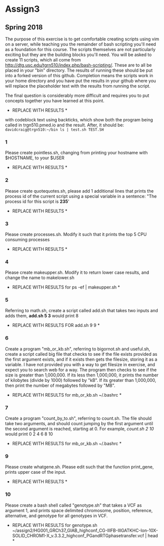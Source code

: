 # Assign3
## Spring 2018

The purpose of this exercise is to get comfortable creating scripts using vim on a server, while teaching you the remainder of bash scripting you'll need as a foundation for this course. The scripts themselves are not particularly exciting but they are the building blocks you'll need.  You will be asked to create 11 scripts, which all come from http://dtg.usc.edu/tgrn510/index.php/bash-scripting/.  These are to all be placed in your "bin" directory. The results of running these should be put into a forked version of this github.  Completion means the scripts work in your home directory and you have put the results in your github where you will replace the placeholder text with the results from running the script.

The final question is considerably more difficult and requires you to put concepts together you have learned at this point.

* REPLACE WITH RESULTS *

with codeblock text using backticks, which show both the program being called in trgn510.pmed.io and the result.  After, it should be:
`
davidcraig@trgn510:~/bin ls | test.sh
TEST.SH
`

### 1
Please create pointless.sh, changing from printing your hostname with $HOSTNAME, to your $USER

* REPLACE WITH RESULTS *

### 2
Please create quotequotes.sh, please add 1 additional lines that prints the process id of the current script using a special variable in a sentence: "The process id for this script is **235**'
* REPLACE WITH RESULTS *

### 3
Please create processes.sh.  Modify it such that it prints the top 5 CPU consuming processes

* REPLACE WITH RESULTS *

### 4
Please create makeupper.sh.  Modify it to return lower case results, and change the name to makelower.sh

* REPLACE WITH RESULTS for ps -ef | makeupper.sh *

### 5
Referring to math.sh, create a script called add.sh that takes two inputs and adds them, **add.sh 5 3** would print 8
* REPLACE WITH RESULTS FOR add.sh 9 9 *

### 6
Create a program "mb_or_kb.sh", referring to bigornot.sh and useful.sh, create a script called big file that checks to see if the file exists provided as the first argument exists, and if it exists then gets the filesize, storing it as a variable. I have not provided you with a way to get filesize in exercise, and expect you to search web for a way.  The program then checks to see if the size is greater than 1,000,000.  If its less then 1,000,000, it prints the number of kilobytes (divide by 1000) followed by "kB".  If its greater than 1,000,000, then print the number of megabytes followed by "MB".

* REPLACE WITH RESULTS for mb_or_kb.sh ~/.bashrc *

### 7
Create a program "count_by_to.sh", referring to count.sh.  The file should take two arguments, and should count jumping by the first argument until the second argument is reached, starting at 0.  For example, *count.sh 2 10* would print 0 2 4 6 8 10

* REPLACE WITH RESULTS for mb_or_kb.sh ~/.bashrc *

### 9
Please create whatgene.sh.  Please edit such that the function print_gene, prints upper case of the input.

* REPLACE WITH RESULTS *

### 10
Please create a bash shell called "genotype.sh" that takes a VCF as argument 1, and prints space delimited chromosome, position, reference, alternative, and genotype for all genotypes in VCF.

* REPLACE WITH RESULTS for genotype.sh ~/assign2/HG001_GRCh37_GIAB_highconf_CG-IllFB-IllGATKHC-Ion-10X-SOLID_CHROM1-X_v.3.3.2_highconf_PGandRTGphasetransfer.vcf | head *
